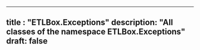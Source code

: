 
---
title : "ETLBox.Exceptions"
description: "All classes of the namespace ETLBox.Exceptions"
draft: false
---
